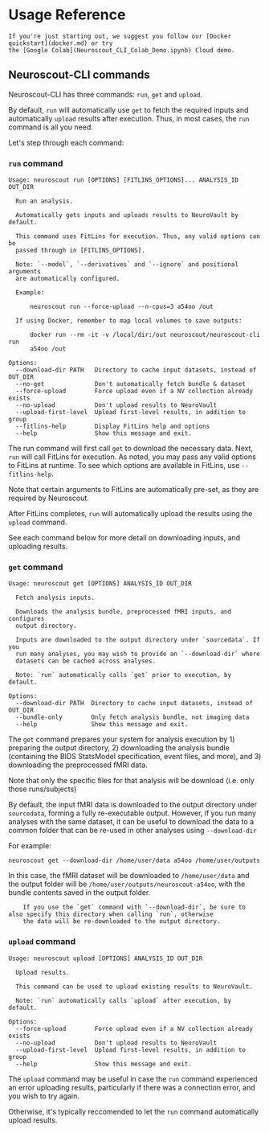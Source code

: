 # Usage Reference

```{Note}
If you're just starting out, we suggest you follow our [Docker quickstart](docker.md) or try 
the [Google Colab](Neuroscout_CLI_Colab_Demo.ipynb) Cloud demo.
```

## Neuroscout-CLI commands
    
Neuroscout-CLI has three commands: `run`, `get` and `upload`.

By default, `run` will automatically use `get` to fetch the required inputs and automatically `upload` results after execution.
Thus, in most cases, the `run` command is all you need.

Let's step through each command:


### `run` command

```
Usage: neuroscout run [OPTIONS] [FITLINS_OPTIONS]... ANALYSIS_ID OUT_DIR

  Run an analysis.

  Automatically gets inputs and uploads results to NeuroVault by default.

  This command uses FitLins for execution. Thus, any valid options can be
  passed through in [FITLINS_OPTIONS].

  Note: `--model`, `--derivatives` and `--ignore` and positional arguments
  are automatically configured.

  Example:

      neuroscout run --force-upload --n-cpus=3 a54oo /out

  If using Docker, remember to map local volumes to save outputs:

      docker run --rm -it -v /local/dir:/out neuroscout/neuroscout-cli run
      a54oo /out

Options:
  --download-dir PATH   Directory to cache input datasets, instead of OUT_DIR
  --no-get              Don't automatically fetch bundle & dataset
  --force-upload        Force upload even if a NV collection already exists
  --no-upload           Don't upload results to NeuroVault
  --upload-first-level  Upload first-level results, in addition to group
  --fitlins-help        Display FitLins help and options
  --help                Show this message and exit.
```

The run command will first call `get` to download the necessary data. 
Next, `run` will call FitLins for execution. As noted, you may pass any valid options to FitLins at runtime. 
To see which options are available in FitLins, use `--fitlins-help`.

Note that certain arguments to FitLins are automatically pre-set, as they are required by Neuroscout. 

After FitLins completes, `run` will automatically upload the results using the `upload` command.

See each command below for more detail on downloading inputs, and uploading results.


### `get` command

```
Usage: neuroscout get [OPTIONS] ANALYSIS_ID OUT_DIR

  Fetch analysis inputs.

  Downloads the analysis bundle, preprocessed fMRI inputs, and configures
  output directory.

  Inputs are downloaded to the output directory under `sourcedata`. If you
  run many analyses, you may wish to provide an `--download-dir` where
  datasets can be cached across analyses.

  Note: `run` automatically calls `get` prior to execution, by default.

Options:
  --download-dir PATH  Directory to cache input datasets, instead of OUT_DIR
  --bundle-only        Only fetch analysis bundle, not imaging data
  --help               Show this message and exit.
```

The `get` command prepares your system for analysis execution by 1) preparing the output directory, 2) downloading the analysis bundle (containing the BIDS StatsModel specification, event files, and more), and 3) downloading the preprocessed fMRI data. 

Note that only the specific files for that analysis will be download (i.e. only those runs/subjects)

By default, the input fMRI data is downloaded to the output directory under `sourcedata`, forming a fully re-executable output.
However, if you run many analyses with the same dataset, it can be useful to download the data to a common folder that can be re-used in other
analyses using `--download-dir`

For example:

    neuroscout get --download-dir /home/user/data a54oo /home/user/outputs

In this case, the fMRI dataset will be downloaded to `/home/user/data` and the output folder will be `/home/user/outputs/neuroscout-a54oo`,
with the bundle contents saved in the output folder.

```{Note}
    If you use the `get` command with `--download-dir`, be sure to also specify this directory when calling `run`, otherwise
    the data will be re-downloaded to the output directory.
```

### `upload` command

```
Usage: neuroscout upload [OPTIONS] ANALYSIS_ID OUT_DIR

  Upload results.

  This command can be used to upload existing results to NeuroVault.

  Note: `run` automatically calls `upload` after execution, by default.

Options:
  --force-upload        Force upload even if a NV collection already exists
  --no-upload           Don't upload results to NeuroVault
  --upload-first-level  Upload first-level results, in addition to group
  --help                Show this message and exit.
```

The `upload` command may be useful in case the `run` command experienced an error uploading results,
particularly if there was a connection error, and you wish to try again. 

Otherwise, it's typically reccomended to let the `run` command automatically upload results.